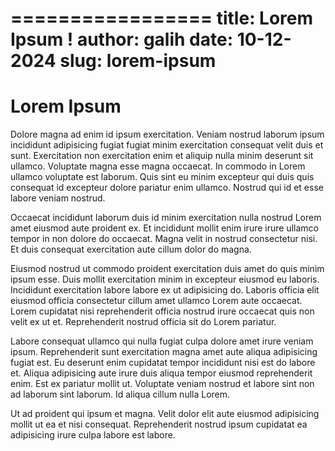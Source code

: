 =================
title: Lorem Ipsum !
author: galih
date: 10-12-2024
slug: lorem-ipsum
=================

# Lorem Ipsum

Dolore magna ad enim id ipsum exercitation. Veniam nostrud laborum ipsum incididunt adipisicing fugiat fugiat minim exercitation consequat velit duis et sunt. Exercitation non exercitation enim et aliquip nulla minim deserunt sit ullamco. Voluptate magna esse magna occaecat. In commodo in Lorem ullamco voluptate est laborum. Quis sint eu minim excepteur qui duis quis consequat id excepteur dolore pariatur enim ullamco. Nostrud qui id et esse labore veniam nostrud.

Occaecat incididunt laborum duis id minim exercitation nulla nostrud Lorem amet eiusmod aute proident ex. Et incididunt mollit enim irure irure ullamco tempor in non dolore do occaecat. Magna velit in nostrud consectetur nisi. Et duis consequat exercitation aute cillum dolor do magna.

Eiusmod nostrud ut commodo proident exercitation duis amet do quis minim ipsum esse. Duis mollit exercitation minim in excepteur eiusmod eu laboris. Incididunt exercitation labore labore ex ut adipisicing do. Laboris officia elit eiusmod officia consectetur cillum amet ullamco Lorem aute occaecat. Lorem cupidatat nisi reprehenderit officia nostrud irure occaecat quis non velit ex ut et. Reprehenderit nostrud officia sit do Lorem pariatur.

Labore consequat ullamco qui nulla fugiat culpa dolore amet irure veniam ipsum. Reprehenderit sunt exercitation magna amet aute aliqua adipisicing fugiat est. Eu deserunt enim cupidatat tempor incididunt nisi est do labore et. Aliqua adipisicing aute irure duis aliqua tempor eiusmod reprehenderit enim. Est ex pariatur mollit ut. Voluptate veniam nostrud et labore sint non ad laborum sint laborum. Id aliqua cillum nulla Lorem.

Ut ad proident qui ipsum et magna. Velit dolor elit aute eiusmod adipisicing mollit ut ea et nisi consequat. Reprehenderit nostrud ipsum cupidatat ea adipisicing irure culpa labore est labore.
